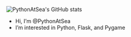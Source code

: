 ![PythonAtSea's GitHub stats](https://github-readme-stats.vercel.app/api?username=PythonAtSea&show_icons=true)
- Hi, I’m @PythonAtSea
- I’m interested in Python, Flask, and Pygame


<!---
PythonAtSea/PythonAtSea is a ✨ special ✨ repository because its `README.md` (this file) appears on your GitHub profile.
You can click the Preview link to take a look at your changes.
--->
